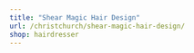 ```yaml
---
title: "Shear Magic Hair Design"
url: /christchurch/shear-magic-hair-design/
shop: hairdresser
---
```

